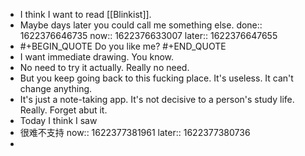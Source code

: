 - I think I want to read [[Blinkist]].
- Maybe days later you could call me something else.
  done:: 1622376646735
  now:: 1622376633007
  later:: 1622376647655
-
  #+BEGIN_QUOTE
  Do you like me? 
  #+END_QUOTE
- I want immediate drawing. You know.
- No need to try it actually. Really no need.
- But you keep going back to this fucking place. It's useless. It can't change anything.
- It's just a note-taking app. It's not decisive to a person's study life. Really. Forget abut it.
- Today I think I saw
- 很难不支持
  now:: 1622377381961
  later:: 1622377380736
-